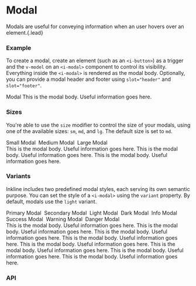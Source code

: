 # Modal
Modals are useful for conveying information when an user hovers over an element.{.lead}

### Example
To create a modal, create an element (such as an `<i-button>`) as a trigger and the `v-model` on an `<i-modal>` component to control its visibility. Everything inside the `<i-modal>` is rendered as the modal body. Optionally, you can provide a modal header and footer using `slot="header"` and `slot="footer"`.

<i-code-preview title="Modal Example" link="https://github.com/inkline/inkline/tree/master/src/components/Modal">

<div>
    <i-button @click="showModal=true">Modal</i-button>
    <i-modal v-model="showModal">
        <template slot="header">Modal Header</template>
        This is the modal body. Useful information goes here.
        <template slot="footer">Modal Footer</template>
    </i-modal>
</div>

<template slot="html">

~~~html
<i-button @click="visible = true">Modal</i-button>
<i-modal v-model="visible">
    <template slot="header">Modal Header</template>
    This is the modal body. Useful information goes here.
    <template slot="footer">Modal Footer</template>
</i-modal>
~~~

</template>
<template slot="js">

~~~js
export default {
  data () {
    return {
      visible: false
    };
  }
}
~~~

</template>
</i-code-preview>

### Sizes
You're able to use the `size` modifier to control the size of your modals, using one of the available sizes: `sm`, `md`, and `lg`. 
The default size is set to `md`.

<i-code-preview title="Modal Sizes" link="https://github.com/inkline/inkline/tree/master/src/components/Modal">

<div>
    <i-button @click="showModalSm = true">Small Modal</i-button>&nbsp;
    <i-button @click="showModalMd = true">Medium Modal</i-button>&nbsp;
    <i-button @click="showModalLg = true">Large Modal</i-button>
</div>

<i-modal v-model="showModalSm" size="sm">
    <template slot="header">Modal Header</template>
    This is the modal body. Useful information goes here.
    <template slot="footer">Modal Footer</template>
</i-modal>

<i-modal v-model="showModalMd" size="md">
    <template slot="header">Modal Header</template>
    This is the modal body. Useful information goes here.
    <template slot="footer">Modal Footer</template>
</i-modal>

<i-modal v-model="showModalLg" size="lg">
    <template slot="header">Modal Header</template>
    This is the modal body. Useful information goes here.
    <template slot="footer">Modal Footer</template>
</i-modal>

<template slot="html">

~~~html
<i-button @click="visible = true">Small Modal</i-button>
<i-modal v-model="visible" size="sm">
    <template slot="header">Modal Header</template>
    This is the modal body. Useful information goes here.
    <template slot="footer">Modal Footer</template>
</i-modal>
~~~
~~~html
<i-button @click="visible = true">Medium Modal</i-button>
<i-modal v-model="visible" size="md">
    <template slot="header">Modal Header</template>
    This is the modal body. Useful information goes here.
    <template slot="footer">Modal Footer</template>
</i-modal>
~~~
~~~html
<i-button @click="visible = true">Large Modal</i-button>
<i-modal v-model="visible" size="lg">
    <template slot="header">Modal Header</template>
    This is the modal body. Useful information goes here.
    <template slot="footer">Modal Footer</template>
</i-modal>
~~~

</template>
<template slot="js">

~~~js
export default {
  data () {
    return {
      visible: false
    };
  }
}
~~~

</template>
</i-code-preview>

### Variants
Inkline includes two predefined modal styles, each serving its own semantic purpose. You can set the style of a `<i-modal>` using the `variant` property. By default, modals use the `light` variant.

<i-code-preview title="Modal Variants" link="https://github.com/inkline/inkline/tree/master/src/components/Modal">

<div>
    <i-button variant="primary" @click="showModalPrimary = true">Primary Modal</i-button>&nbsp;
    <i-button variant="secondary" @click="showModalSecondary = true">Secondary Modal</i-button>&nbsp;
    <i-button variant="light" @click="showModalLight = true">Light Modal</i-button>&nbsp;
    <i-button variant="dark" @click="showModalDark = true">Dark Modal</i-button>&nbsp;
    <i-button variant="info" @click="showModalInfo = true">Info Modal</i-button>&nbsp;
    <i-button variant="success" @click="showModalSuccess = true">Success Modal</i-button>&nbsp;
    <i-button variant="warning" @click="showModalWarning = true">Warning Modal</i-button>&nbsp;
    <i-button variant="danger" @click="showModalDanger = true">Danger Modal</i-button>
</div>

<i-modal variant="primary" v-model="showModalPrimary">
    <template slot="header">Modal Header</template>
    This is the modal body. Useful information goes here.
    <template slot="footer">Modal Footer</template>
</i-modal>

<i-modal variant="secondary" v-model="showModalSecondary">
    <template slot="header">Modal Header</template>
    This is the modal body. Useful information goes here.
    <template slot="footer">Modal Footer</template>
</i-modal>

<i-modal variant="light" v-model="showModalLight">
    <template slot="header">Modal Header</template>
    This is the modal body. Useful information goes here.
    <template slot="footer">Modal Footer</template>
</i-modal>

<i-modal variant="dark" v-model="showModalDark">
    <template slot="header">Modal Header</template>
    This is the modal body. Useful information goes here.
    <template slot="footer">Modal Footer</template>
</i-modal>

<i-modal variant="info" v-model="showModalInfo">
    <template slot="header">Modal Header</template>
    This is the modal body. Useful information goes here.
    <template slot="footer">Modal Footer</template>
</i-modal>

<i-modal variant="success" v-model="showModalSuccess">
    <template slot="header">Modal Header</template>
    This is the modal body. Useful information goes here.
    <template slot="footer">Modal Footer</template>
</i-modal>

<i-modal variant="warning" v-model="showModalWarning">
    <template slot="header">Modal Header</template>
    This is the modal body. Useful information goes here.
    <template slot="footer">Modal Footer</template>
</i-modal>

<i-modal variant="danger" v-model="showModalDanger">
    <template slot="header">Modal Header</template>
    This is the modal body. Useful information goes here.
    <template slot="footer">Modal Footer</template>
</i-modal>

<template slot="html">

~~~html
<i-button variant="primary" @click="visible = true">Primary Modal</i-button>
<i-modal variant="primary" v-model="visible">
    <template slot="header">Modal Header</template>
    This is the modal body. Useful information goes here.
    <template slot="footer">Modal Footer</template>
</i-modal>
~~~
~~~html
<i-button variant="secondary" @click="visible = true">Secondary Modal</i-button>
<i-modal variant="secondary" v-model="visible">
    <template slot="header">Modal Header</template>
    This is the modal body. Useful information goes here.
    <template slot="footer">Modal Footer</template>
</i-modal>
~~~
~~~html
<i-button variant="light" @click="visible = true">Light Modal</i-button>
<i-modal variant="light" v-model="visible">
    <template slot="header">Modal Header</template>
    This is the modal body. Useful information goes here.
    <template slot="footer">Modal Footer</template>
</i-modal>
~~~
~~~html
<i-button variant="dark" @click="visible = true">Dark Modal</i-button>
<i-modal variant="dark" v-model="visible">
    <template slot="header">Modal Header</template>
    This is the modal body. Useful information goes here.
    <template slot="footer">Modal Footer</template>
</i-modal>
~~~
~~~html
<i-button variant="info" @click="visible = true">Info Modal</i-button>
<i-modal variant="info" v-model="visible">
    <template slot="header">Modal Header</template>
    This is the modal body. Useful information goes here.
    <template slot="footer">Modal Footer</template>
</i-modal>
~~~
~~~html
<i-button variant="success" @click="visible = true">Success Modal</i-button>
<i-modal variant="success" v-model="visible">
    <template slot="header">Modal Header</template>
    This is the modal body. Useful information goes here.
    <template slot="footer">Modal Footer</template>
</i-modal>
~~~
~~~html
<i-button variant="warning" @click="visible = true">Warning Modal</i-button>
<i-modal variant="warning" v-model="visible">
    <template slot="header">Modal Header</template>
    This is the modal body. Useful information goes here.
    <template slot="footer">Modal Footer</template>
</i-modal>
~~~
~~~html
<i-button variant="danger" @click="visible = true">Danger Modal</i-button>
<i-modal variant="danger" v-model="visible">
    <template slot="header">Modal Header</template>
    This is the modal body. Useful information goes here.
    <template slot="footer">Modal Footer</template>
</i-modal>
~~~

</template>
<template slot="js">

~~~js
export default {
  data () {
    return {
      visible: false
    };
  }
}
~~~

</template>
</i-code-preview>


### API

<i-api-preview title="Modal API" markup="i-modal" expanded link="https://github.com/inkline/inkline/tree/master/src/components/Modal">
    <template slot="props">
        <table class="table -bordered">
            <thead>
                <tr>
                    <th>Property</th>
                    <th>Description</th>
                    <th>Type</th>
                    <th>Accepted</th>
                    <th>Default</th>
                </tr>
            </thead>
            <tbody>
                <tr>
                    <td>closeOnPressEscape</td>
                    <td>Sets whether to hide the modal component when pressing escape.</td>
                    <td><code>Boolean</code></td>
                    <td><code>true</code>, <code>false</code></td>
                    <td><code>true</code></td>
                </tr>
                <tr>
                    <td>value</td>
                    <td>Sets the visibility of the modal component.</td>
                    <td><code>Boolean</code></td>
                    <td><code>true</code>, <code>false</code></td>
                    <td><code>false</code></td>
                </tr>
                <tr>
                    <td>transition</td>
                    <td>Sets the transition of the modal component.</td>
                    <td><code>String</code></td>
                    <td>
                        <code>fade-in-transition</code>, 
                        <code>fade-in-linear-transition</code>, 
                        <code>zoom-in-top-transition</code>, 
                        <code>zoom-in-bottom-transition</code>, 
                        <code>zoom-in-center-transition</code>, 
                        <code>zoom-in-left-transition</code>,
                        <code>zoom-in-right-transition</code>
                    </td>
                    <td><code>zoom-in-center-transition</code></td>
                </tr>
            </tbody>
        </table>
    </template>
    <template slot="slots">
        <table class="table -bordered _margin-bottom-0">
            <thead>
                <tr>
                    <th>Name</th>
                    <th>Description</th>
                </tr>
            </thead>
            <tbody>
                <tr>
                    <td>default</td>
                    <td>Slot for modal default content.</td>
                </tr>
                <tr>
                    <td>header</td>
                    <td>Slot for modal header content.</td>
                </tr>
                <tr>
                    <td>footer</td>
                    <td>Slot for modal footer content.</td>
                </tr>
            </tbody>
        </table>
    </template>
    <template slot="events">
        <table class="table -bordered _margin-bottom-0">
            <thead>
                <tr>
                    <th>Name</th>
                    <th>Description</th>
                    <th>Prototype</th>
                </tr>
            </thead>
            <tbody>
                <tr>
                    <td>input</td>
                    <td>Emitted when visibility changes.</td>
                    <td><code>(visible: Boolean) => {}</code></td>
                </tr>
                <tr>
                    <td>show</td>
                    <td>Emitted when modal is shown.</td>
                    <td><code>(instance: VueComponent) => {}</code></td>
                </tr>
                <tr>
                    <td>hide</td>
                    <td>Emitted when modal is hidden.</td>
                    <td><code>(instance: VueComponent) => {}</code></td>
                </tr>
            </tbody>
        </table>
    </template>
</i-api-preview>